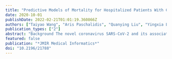 ```yaml
---
title: "Predictive Models of Mortality for Hospitalized Patients With COVID-19: Retrospective Cohort Study"
date: 2020-10-01
publishDate: 2022-02-21T01:01:19.360866Z
authors: ["Taiyao Wang", "Aris Paschalidis", "Quanying Liu", "Yingxia Liu", "Ye Yuan", "Ioannis Ch Paschalidis"]
publication_types: ["2"]
abstract: "Background The novel coronavirus SARS-CoV-2 and its associated disease, COVID-19, have caused worldwide disruption, leading countries to take drastic measures to address the progression of the disease. As SARS-CoV-2 continues to spread, hospitals are struggling to allocate resources to patients who are most at risk. In this context, it has become important to develop models that can accurately predict the severity of infection of hospitalized patients to help guide triage, planning, and resource allocation. Objective The aim of this study was to develop accurate models to predict the mortality of hospitalized patients with COVID-19 using basic demographics and easily obtainable laboratory data. Methods We performed a retrospective study of 375 hospitalized patients with COVID-19 in Wuhan, China. The patients were randomly split into derivation and validation cohorts. Regularized logistic regression and support vector machine classifiers were trained on the derivation cohort, and accuracy metrics (F1 scores) were computed on the validation cohort. Two types of models were developed: the first type used laboratory findings from the entire length of the patient's hospital stay, and the second type used laboratory findings that were obtained no later than 12 hours after admission. The models were further validated on a multicenter external cohort of 542 patients. Results Of the 375 patients with COVID-19, 174 (46.4%) died of the infection. The study cohort was composed of 224/375 men (59.7%) and 151/375 women (40.3%), with a mean age of 58.83 years (SD 16.46). The models developed using data from throughout the patients' length of stay demonstrated accuracies as high as 97%, whereas the models with admission laboratory variables possessed accuracies of up to 93%. The latter models predicted patient outcomes an average of 11.5 days in advance. Key variables such as lactate dehydrogenase, high-sensitivity C-reactive protein, and percentage of lymphocytes in the blood were indicated by the models. In line with previous studies, age was also found to be an important variable in predicting mortality. In particular, the mean age of patients who survived COVID-19 infection (50.23 years, SD 15.02) was significantly lower than the mean age of patients who died of the infection (68.75 years, SD 11.83; P$<$.001). Conclusions Machine learning models can be successfully employed to accurately predict outcomes of patients with COVID-19. Our models achieved high accuracies and could predict outcomes more than one week in advance; this promising result suggests that these models can be highly useful for resource allocation in hospitals."
featured: false
publication: "*JMIR Medical Informatics*"
doi: "10.2196/21788"
---
```


